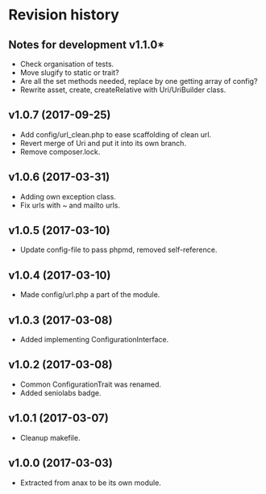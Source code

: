 Revision history
=================================

Notes for development v1.1.0*
---------------------------------

* Check organisation of tests.
* Move slugify to static or trait?
* Are all the set methods needed, replace by one getting array of config?
* Rewrite asset, create, createRelative with Uri/UriBuilder class.


v1.0.7 (2017-09-25)
---------------------------------

* Add config/url_clean.php to ease scaffolding of clean url.
* Revert merge of Uri and put it into its own branch.
* Remove composer.lock.


v1.0.6 (2017-03-31)
---------------------------------

* Adding own exception class.
* Fix urls with ~ and mailto urls.


v1.0.5 (2017-03-10)
---------------------------------

* Update config-file to pass phpmd, removed self-reference.


v1.0.4 (2017-03-10)
---------------------------------

* Made config/url.php a part of the module.


v1.0.3 (2017-03-08)
---------------------------------

* Added implementing ConfigurationInterface.


v1.0.2 (2017-03-08)
---------------------------------

* Common ConfigurationTrait was renamed.
* Added seniolabs badge.


v1.0.1 (2017-03-07)
---------------------------------

* Cleanup makefile.


v1.0.0 (2017-03-03)
---------------------------------

* Extracted from anax to be its own module.
